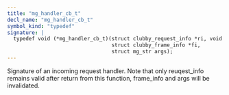 ```yaml
---
title: "mg_handler_cb_t"
decl_name: "mg_handler_cb_t"
symbol_kind: "typedef"
signature: |
  typedef void (*mg_handler_cb_t)(struct clubby_request_info *ri, void *cb_arg,
                                  struct clubby_frame_info *fi,
                                  struct mg_str args);
---
```


Signature of an incoming request handler.
Note that only reuqest_info remains valid after return from this function,
frame_info and args will be invalidated. 


